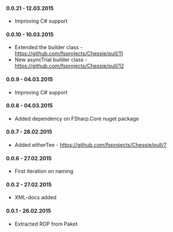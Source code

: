 #### 0.0.21 - 12.03.2015
* Improving C# support

#### 0.0.10 - 10.03.2015
* Extended the builder class - https://github.com/fsprojects/Chessie/pull/11
* New asyncTrial builder class - https://github.com/fsprojects/Chessie/pull/12

#### 0.0.9 - 04.03.2015
* Improving C# support

#### 0.0.8 - 04.03.2015
* Added dependency on FSharp.Core nuget package

#### 0.0.7 - 28.02.2015
* Added eitherTee - https://github.com/fsprojects/Chessie/pull/7

#### 0.0.6 - 27.02.2015
* First iteration on naming

#### 0.0.2 - 27.02.2015
* XML-docs added

#### 0.0.1 - 26.02.2015
* Extracted ROP from Paket
